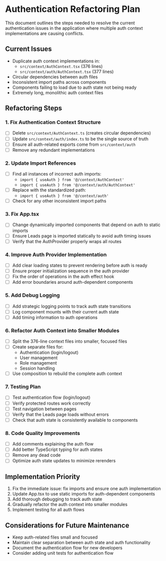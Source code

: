 
# Authentication Refactoring Plan

This document outlines the steps needed to resolve the current authentication issues in the application where multiple auth context implementations are causing conflicts.

## Current Issues

- Duplicate auth context implementations in:
  - `src/context/AuthContext.tsx` (376 lines)
  - `src/context/auth/AuthContext.tsx` (377 lines)
- Circular dependencies between auth files
- Inconsistent import paths across components
- Components failing to load due to auth state not being ready
- Extremely long, monolithic auth context files

## Refactoring Steps

### 1. Fix Authentication Context Structure

- [ ] Delete `src/context/AuthContext.ts` (creates circular dependencies)
- [ ] Update `src/context/auth/index.ts` to be the single source of truth
- [ ] Ensure all auth-related exports come from `src/context/auth`
- [ ] Remove any redundant implementations

### 2. Update Import References

- [ ] Find all instances of incorrect auth imports:
  - `import { useAuth } from '@/context/AuthContext'`
  - `import { useAuth } from '@/context/auth/AuthContext'`
- [ ] Replace with the standardized path:
  - `import { useAuth } from '@/context/auth'`
- [ ] Check for any other inconsistent import paths

### 3. Fix App.tsx

- [ ] Change dynamically imported components that depend on auth to static imports
- [ ] Ensure Leads page is imported statically to avoid auth timing issues
- [ ] Verify that the AuthProvider properly wraps all routes

### 4. Improve Auth Provider Implementation

- [ ] Add clear loading states to prevent rendering before auth is ready
- [ ] Ensure proper initialization sequence in the auth provider
- [ ] Fix the order of operations in the auth effect hook
- [ ] Add error boundaries around auth-dependent components

### 5. Add Debug Logging

- [ ] Add strategic logging points to track auth state transitions
- [ ] Log component mounts with their current auth state
- [ ] Add timing information to auth operations

### 6. Refactor Auth Context into Smaller Modules

- [ ] Split the 376-line context files into smaller, focused files
- [ ] Create separate files for:
  - Authentication (login/logout)
  - User management
  - Role management
  - Session handling
- [ ] Use composition to rebuild the complete auth context

### 7. Testing Plan

- [ ] Test authentication flow (login/logout)
- [ ] Verify protected routes work correctly
- [ ] Test navigation between pages
- [ ] Verify that the Leads page loads without errors
- [ ] Check that auth state is consistently available to components

### 8. Code Quality Improvements

- [ ] Add comments explaining the auth flow
- [ ] Add better TypeScript typing for auth states
- [ ] Remove any dead code
- [ ] Optimize auth state updates to minimize rerenders

## Implementation Priority

1. Fix the immediate issue: fix imports and ensure one auth implementation
2. Update App.tsx to use static imports for auth-dependent components
3. Add thorough debugging to track auth state
4. Gradually refactor the auth context into smaller modules
5. Implement testing for all auth flows

## Considerations for Future Maintenance

- Keep auth-related files small and focused
- Maintain clear separation between auth state and auth functionality
- Document the authentication flow for new developers
- Consider adding unit tests for authentication flow
